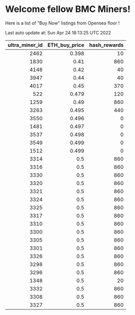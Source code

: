 # Welcome fellow BMC Miners!
Here is a list of "Buy Now" listings from Opensea floor !


Last auto update at: Sun Apr 24 18:13:25 UTC 2022


|   ultra_miner_id |   ETH_buy_price |   hash_rewards |
|-----------------:|----------------:|---------------:|
|             2462 |           0.398 |             10 |
|             1830 |           0.41  |            860 |
|             4148 |           0.42  |             40 |
|             3947 |           0.44  |             40 |
|             4017 |           0.45  |            370 |
|              522 |           0.479 |            120 |
|             1259 |           0.49  |            860 |
|             3263 |           0.495 |            440 |
|             3550 |           0.496 |              0 |
|             1481 |           0.497 |              0 |
|             3537 |           0.498 |              0 |
|             3549 |           0.499 |              0 |
|             1512 |           0.499 |              0 |
|             3314 |           0.5   |            860 |
|             3316 |           0.5   |            860 |
|             3330 |           0.5   |            860 |
|             3320 |           0.5   |            860 |
|             3321 |           0.5   |            860 |
|             3324 |           0.5   |            860 |
|             3325 |           0.5   |            860 |
|             3317 |           0.5   |            860 |
|             3310 |           0.5   |            860 |
|             3300 |           0.5   |            860 |
|             3305 |           0.5   |            860 |
|             3301 |           0.5   |            860 |
|             3326 |           0.5   |            860 |
|             3298 |           0.5   |            860 |
|             3296 |           0.5   |            860 |
|             1348 |           0.5   |             20 |
|             3332 |           0.5   |            860 |
|             3308 |           0.5   |            860 |
|             3327 |           0.5   |            860 |